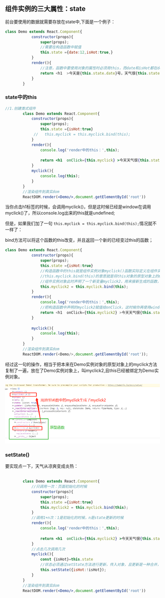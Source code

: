 ## 组件实例的三大属性：state

前台要使用的数据就需要存放在state中,下面是一个例子：

```javascript
class Demo extends React.Component{
            constructor(props){
                super(props);
                //需要在构造函数中赋值
                this.state ={date:12,isHot:true,}
            }
            render(){
                //注意，函数中要使用对象的属性时必须用this，而date和isHot都在demo组件对象的state对象中，所以要使用this.state.date去调用
                return <h1  >今天是{this.state.date}号，天气很{this.state.isHot ? '炎热':'凉爽'}</h1>
            } 
        }
```

### state中的this

```jsx
//1.创建类式组件
		class Demo extends React.Component{
            constructor(props){
                super(props);
                this.state ={isHot:true}
             //   this.myclick = this.myclick.bind(this);
            }
            render(){
                console.log('render中的this：',this);
                
                return <h1  onClick={this.myclick} >今天天气很{this.state.isHot ? '炎热':'凉爽'}</h1>
            }
            myclick(){
                console.log(this);    
            }
        }
        //渲染组件到真实dom
        ReactDOM.render(<Demo/>,document.getElementById('root'))
```

当你点击h1标签的时候，会调用myclick()，但是这时候已经是window在调用myclick()了，所以console.log出来的this就是undefined;

但是，如果我们加了一句 `this.myclick = this.myclick.bind(this);`情况就不一样了：

bind方法可以将这个函数的this改变，并且返回一个新的已经变过this的函数；

```javascript
class Demo extends React.Component{
            constructor(props){
                super(props);
                this.state ={isHot:true}
                //构造函数中的this就是组件实例对象myclick()函数实际定义在组件实例对象的原型对象上
                //this.myclick.bind(this)的意思就是将this对象的原型对象上的myclick函数拿过来，将它的this绑定为这个组件实例对象本身，然后生成新函数返回
                //组件实例对象此时声明了一个新变量myclick2，用来接新生成的函数，且这个函数的this已经被绑定好了
                this.myclick2 = this.myclick.bind(this);
            }
            render(){
                console.log('render中的this：',this);
                //把构造函数中声明的myclick2赋值给onClick，这时候你再使用window调用myclick2，里面的this已经被绑定为Demo组件的实例对象啦 
                return <h1  onClick={this.myclick2} >今天天气很{this.state.isHot ? '炎热':'凉爽'}</h1>
            }
    
            myclick(){
                console.log(this);    
            }
        }
        //渲染组件到真实dom
        ReactDOM.render(<Demo/>,document.getElementById('root'));
```

经过这一句的操作，相当于把本来在Demo实例对象的原型对象上的myclick方法复制了一遍，放在了Demo实例对象上，叫myclick2,且this已经被绑定为Demo实例对象。

![image-20210324155003188](assets/image-20210324155003188.png)

### setState()

要实现点一下，天气从凉爽变成炎热：

```jsx

		class Demo extends React.Component{
            //只调用一次：页面初始化的时候
            constructor(props){
                super(props);
                this.state ={isHot:true}
                this.myclick2 = this.myclick.bind(this);
            }
            //调用1+n次：1是初始化的时候，n是state更新的时候
            render(){
                console.log('render中的this：',this);
                
                return <h1  onClick={this.myclick2} >今天天气很{this.state.isHot ? '炎热':'凉爽'}</h1>
            }
            //点击几次调用几次
            myclick(){
                const {isHot}=this.state
                //状态必须通过setState方法进行更新，传入对象，且更新是一种合并，并不是替换。
                this.setState({isHot:!isHot});  
            }
        }
        //渲染组件到真实dom
        ReactDOM.render(<Demo/>,document.getElementById('root'))
		
```


